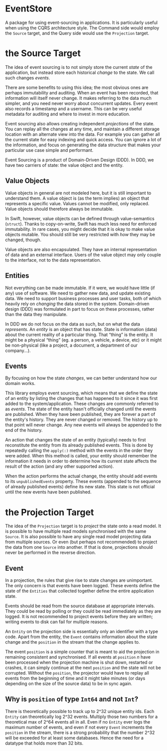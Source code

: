 # EventStore

A package for using event-sourcing in applications. It is particularly useful when using the CQRS architecture style. The Command side would employ the `Source` target, and the Query side would use the `Projection` target.

# the Source Target

The idea of event sourcing is to not simply store the current *state* of the application, but instead store each historical *change* to the state. We call such changes *events*.

There are some benefits to using this idea; the most obvious ones are perhaps immutability and auditing. When an event has been recorded, that information will itself never change. It makes referring to the data much simpler, and you need never worry about concurrent updates. Every event also records a timestamp and a username. This can be very useful metadata for auditing and where to invest in more education.

Event sourcing also allows creating independent *projections* of the state. You can replay all the changes at any time, and maintain a different storage location with an alternate view into the data. For example you can gather all the current state for easy indexing and quick access. You can ignore a lot of the information, and focus on generating the data structure that makes your particular use case simple and performant.

Event Sourcing is a product of Domain-Driven Design (DDD). In DDD, we have two carriers of state: the value object and the entity.

## Value Objects

Value objects in general are not modeled here, but it is still important to understand them. A value object is (as the term implies) an object that represents a specific value. Values cannot be modified, only replaced. Value objects should therefore always be immutable.

In Swift, however, value objects can be defined through value-semantics (`struct`). Thanks to copy-on-write, Swift has much less need for enforced immutability. In rare cases, you might decide that it is okay to make value objects mutable. You should still be very restricted with *how* they may be changed, though.

Value objects are also encapsulated. They have an internal representation of data and an external interface. Users of the value object may only couple to the interface, not to the data representation.

## Entities

Not everything can be made immutable. If it were, we would have little (if any) use of software. We need to gather new data, and update existing data. We need to support business processes and user tasks, both of which heavily rely on *changing* the data stored in the system. Domain-driven design (DDD) was formulated in part to focus on these processes, rather than the data they manipulate.

In DDD we do not focus on the data as such, but on what the data *represents*. An *entity* is an object that has state. State is information (data) about the current reality of a particular thing. That “thing” is the entity. It might be a physical “thing” (eg. a person, a vehicle, a device, etc) or it might be non-physical (like a project, a document, a department of our company...).

## Events

By focusing on how the state *changes*, we can better understand how our domain works.

This library employs event sourcing, which means that we define the state of an entity by listing the changes that has happened to it since it was first added to the system/application. These changes are commonly referred to as *events*. The state of the entity hasn't officially changed until the events are published. When they have been published, they are forever a part of the entity's history. They are never changed or removed. The history up to that point will never change. Any new events will always be appended to the end of the history.

An action that changes the state of an entity (typically) needs to first reconstitute the entity from its already published events. This is done by repeatedly calling the `apply(:)` method with the events in the order they were added. When this method is called, your entity should remember the information it needs in order to determine how its current state affects the result of the action (and any other supported action).

When the action performs the actual change, the entity should add events to its `unpublishedEvents` property. These events (appended to the sequence of already published events) define its new state. This state is not official until the new events have been published.

# the Projection Target

The idea of the `Projection` target is to *project* the state onto a read model. It is possible to have multiple read models synchronised with the same `Source`. It is also possible to have any single read model projecting data from multiple sources. Or even (but perhaps not recommended) to project the data from one `Source` into another. If that is done, projections should never be performed in the reverse direction.

## Event

In a projection, the rules that give rise to state changes are unimportant. The only concern is that events have been logged. These events define the state of the `Entities` that collected together define the entire application state.

Events should be read from the source database at appropriate intervals. They could be read by polling or they could be read immediately as they are logged. It is not recommended to project events before they are written; writing events to disk can fail for multiple reasons.

An `Entity` on the projection side is essentially only an identifier with a type code. Apart from the entity, the `Event` contains information about the state change and the `position` in the stream that the change applies to.

The event `position` is a simple counter that is meant to aid the projection in remaining consistent and synchronised. If all events at `position` *n* have been processed when the projection machine is shut down, restarted or crashes, it can simply continue at the next `position` and the state will not be corrupted. Without the `position`, the projector would have to replay all events from the beginning of time and it might take minutes (or days depending on the size of the source data) to be in sync again.

## Why is `position` of type `Int64` and not `Int`?

There is theoretically possible to track up to 2^32 unique entity ids. Each `Entity` can theoretically log 2^32 events. Multiply those two numbers for a theoretical max of 2^64 events all in all. Even if no `Entity` ever logs the maximum number of events, and even if not every `Event` increments the `position` in the stream, there is a strong probability that the number 2^32 will be exceeded for at least some databases. Hence the need for a datatype that holds more than 32 bits.

